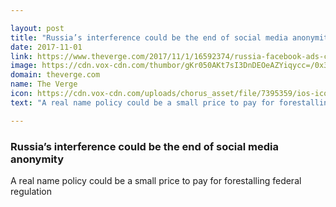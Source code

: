 ```yaml
---

layout: post
title: "Russia’s interference could be the end of social media anonymity"
date: 2017-11-01
link: https://www.theverge.com/2017/11/1/16592374/russia-facebook-ads-clint-watts-social-media-anonymity-privacy
image: https://cdn.vox-cdn.com/thumbor/gKr050AKt7sI3DnDEOeAZYiqycc=/0x305:4243x2526/fit-in/1200x630/cdn.vox-cdn.com/uploads/chorus_asset/file/9584915/868739188.jpg
domain: theverge.com
name: The Verge
icon: https://cdn.vox-cdn.com/uploads/chorus_asset/file/7395359/ios-icon.0.png
text: "A real name policy could be a small price to pay for forestalling federal regulation"

---
```


### Russia’s interference could be the end of social media anonymity

A real name policy could be a small price to pay for forestalling federal regulation
